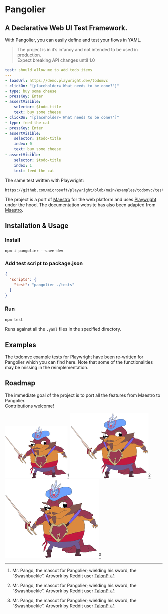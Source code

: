 # Pangolier
## A Declarative Web UI Test Framework.  
With Pangolier, you can easily define and test your flows in YAML.

>  The project is in it’s infancy and not intended to be used in production.  
   Expect breaking API changes until 1.0

```yaml
test: should allow me to add todo items
---
- loadUrl: https://demo.playwright.dev/todomvc
- clickOn: "[placeholder='What needs to be done?']"
- type: buy some cheese
- pressKey: Enter
- assertVisible:
    selector: $todo-title
    text: buy some cheese
- clickOn: "[placeholder='What needs to be done?']"
- type: feed the cat
- pressKey: Enter
- assertVisible:
    selector: $todo-title
    index: 0
    text: buy some cheese
- assertVisible:
    selector: $todo-title
    index: 1
    text: feed the cat
```

The same test written with Playwright:
```
https://github.com/microsoft/playwright/blob/main/examples/todomvc/tests/integration.spec.ts#L20
```

The project is a port of [Maestro](https://maestro.mobile.dev/) for the web platform and uses [Playwright](https://playwright.dev/) under the hood. The documentation website has also been adapted from [Maestro](https://maestro.mobile.dev/).

## Installation & Usage

### Install
```shell
npm i pangolier --save-dev
```

### Add test script to package.json
```json
{
  "scripts": {
    "test": "pangolier ./tests"
  }
}
```

### Run
```shell
npm test
```
Runs against all the `.yaml` files in the specified directory.

## Examples

The todomvc example tests for Playwright have been re-written for Pangolier which you can find here. Note that some of the functionalities may be missing in the reimplementation.

## Roadmap
The immediate goal of the project is to port all the features from Maestro to Pangolier.  
Contributions welcome!

<img src="./docs/assets/pango.png" alt="mr. pango" width="200px;"/>[^pango]
<img src="./docs/assets/pango.png" alt="mr. pango" width="250px;"/>[^pango]
<img src="./docs/assets/pango.png" alt="mr. pango" width="300px;"/>[^pango]
[^pango]: Mr. Pango, the mascot for Pangolier; wielding his sword, the “Swashbuckle”.
Artwork by Reddit user [TalonP](https://www.reddit.com/user/TalonP/).</small>
